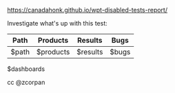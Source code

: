 https://canadahonk.github.io/wpt-disabled-tests-report/

Investigate what's up with this test:

Path | Products | Results | Bugs
-- | -- | -- | --
$path | $products | $results | $bugs

$dashboards

cc @zcorpan
